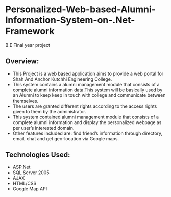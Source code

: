 # Personalized-Web-based-Alumni-Information-System-on-.Net-Framework
B.E Final year project

## Overview:
- This Project is a web based application aims to provide a web portal for Shah And Anchor Kutchhi Engineering College.
- This system contains a alumni management module that consists of a complete alumni information data.This system will be basically used by an Alumni to keep keep in touch with college and communicate between themselves.
- The users are granted different rights according to the access rights given to them by the administrator.
- This system contained alumni management module that consists of a complete alumni information and display the personalized webpage as per user’s interested domain.
- Other features included are: find friend’s information through directory, email, chat and get geo-location via Google maps.

## Technologies Used:
- ASP.Net
- SQL Server 2005
- AJAX
- HTML/CSS
- Google Map API

